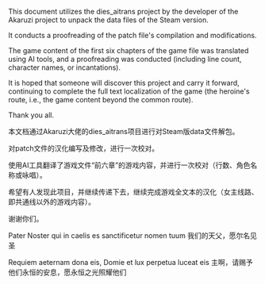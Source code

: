 This document utilizes the dies_aitrans project by the developer of the Akaruzi project to unpack the data files of the Steam version. 

It conducts a proofreading of the patch file's compilation and modifications. 

The game content of the first six chapters of the game file was translated using AI tools, and a proofreading was conducted (including line count, character names, or incantations).

It is hoped that someone will discover this project and carry it forward, continuing to complete the full text localization of the game (the heroine's route, i.e., the game content beyond the common route). 

Thank you all.

本文档通过Akaruzi大佬的dies_aitrans项目进行对Steam版data文件解包。

对patch文件的汉化编写及修改，进行一次校对。

使用AI工具翻译了游戏文件“前六章”的游戏内容，并进行一次校对（行数、角色名称或咏唱）。

希望有人发现此项目，并继续传递下去，继续完成游戏全文本的汉化（女主线路、即共通线以外的游戏内容）。

谢谢你们。

Pater Noster qui in caelis es sanctificetur nomen tuum
我们的天父，愿尔名见圣

Requiem aeternam dona eis, Domie et lux perpetua luceat eis
主啊，请赐予他们永恒的安息，愿永恒之光照耀他们
